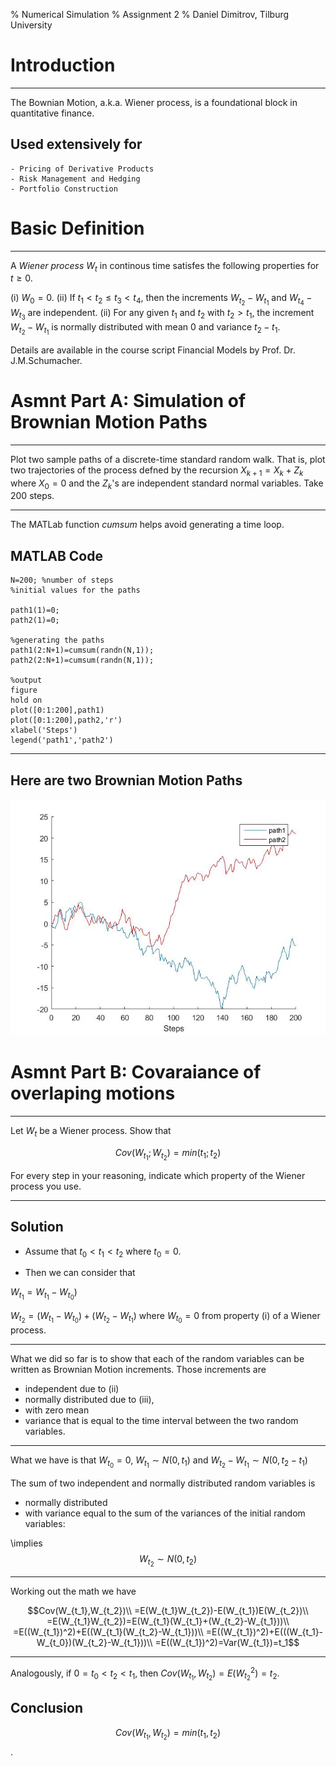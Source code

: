 % Numerical Simulation 
% Assignment 2
% Daniel Dimitrov, Tilburg University

Introduction
================

---------

The Bownian Motion, a.k.a. Wiener process, is a foundational block in quantitative finance. 


Used extensively for 
---------

    - Pricing of Derivative Products
    - Risk Management and Hedging
    - Portfolio Construction

Basic Definition
================

---------

A *Wiener process* ${W_t}$ in continous time satisfes the following properties for $t\geq0$.

(i) $W_0 = 0$.
(ii) If $t_1<t_2\leq t_3<t_4$, then the increments 
$W_{t_2}-W_{t_1}$ and $W_{t_4} - W_{t_3}$ are independent.
(ii) For any given $t_1$ and $t_2$ with $t_2 > t_1$, the increment 
$W_{t_2}-W_{t_1}$ is normally distributed with mean $0$ and variance $t_2-t_1$.

Details are available in the course script Financial Models by Prof. Dr. J.M.Schumacher.


Asmnt Part A: Simulation of Brownian Motion Paths 
=================

---------

Plot two sample paths of a discrete-time standard random walk. That is, plot
two trajectories of the process defned by the recursion $X_{k+1} = X_k + Z_k$ where
$X_0 = 0$ and the $Z_k$'s are independent standard normal variables. Take 200 steps.

---------

The MATLab function $cumsum$  helps avoid generating a time loop. 

MATLAB Code
---------

```
N=200; %number of steps
%initial values for the paths

path1(1)=0;
path2(1)=0;

%generating the paths
path1(2:N+1)=cumsum(randn(N,1));
path2(2:N+1)=cumsum(randn(N,1));

%output
figure 
hold on
plot([0:1:200],path1)
plot([0:1:200],path2,'r')
xlabel('Steps')
legend('path1','path2')
```

----------

Here are two Brownian Motion Paths
----------

![](images/asmtA_Brownian.jpg)

Asmnt Part B: Covaraiance of overlaping motions 
=================

---------

Let $W_t$ be a Wiener process. Show that 

$$Cov(W_{t_1} ;W_{t_2}) = min(t_1; t_2)$$

For every step in your reasoning, indicate which property of the Wiener process you use.

----------

Solution
----------

- Assume that $t_0 < t_1 < t_2$ where $t_0=0$. 

- Then we can consider that
 
$W_{t_1}=W_{t_1}−W_{t_0})$ 

$W_{t_2}=(W_{t_1}-W_{t_0})+(W_{t_2}-W_{t_1})$ where $W_{t_0}=0$ from property (i) of a Wiener process. 


----------

What we did so far is to show that each of the random variables can be written as Brownian Motion increments. 
Those increments are 

- independent due to (ii) 
- normally distributed due to (iii), 
- with zero mean 
- variance that is equal to the time interval between the two random variables. 

----------

What we have is that $W_{t_0}=0$, $W_{t_1}\sim N(0,t_1)$ and $W_{t_2}-W_{t_1}\sim N(0,t_2-t_1)$

The sum of two independent and normally distributed random variables is 
- normally distributed 
- with variance equal to the sum of the variances of the initial random variables:

\implies  $$W_{t_2}\sim N(0,t_2)$$

----------

Working out the math we have


$$Cov(W_{t_1},W_{t_2})\\
=E(W_{t_1}W_{t_2})-E(W_{t_1})E(W_{t_2})\\
=E(W_{t_1}W_{t_2})=E(W_{t_1}(W_{t_1}+(W_{t_2}-W_{t_1}))\\
=E((W_{t_1})^2)+E((W_{t_1}(W_{t_2}-W_{t_1}))\\
=E((W_{t_1})^2)+E(((W_{t_1}-W_{t_0})(W_{t_2}-W_{t_1}))\\
=E((W_{t_1})^2)=Var(W_{t_1})=t_1$$


----------

Analogously, if $0=t_0<t_2<t_1$, then $Cov(W_{t_1},W_{t_2})=E(W_{t_2}^2)=t_2$.

Conclusion
----------

$$Cov(W_{t_1},W_{t_2})=min(t_1,t_2)$$.
